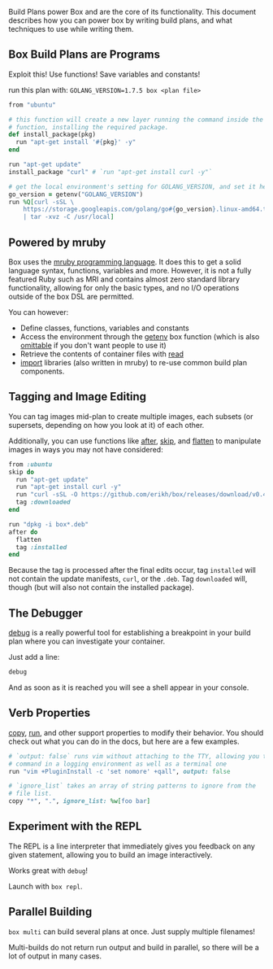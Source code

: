 Build Plans power Box and are the core of its functionality. This
document describes how you can power box by writing build plans, and
what techniques to use while writing them.

## Box Build Plans are Programs

Exploit this! Use functions! Save variables and constants!

run this plan with: `GOLANG_VERSION=1.7.5 box <plan file>`

```ruby
from "ubuntu"

# this function will create a new layer running the command inside the
# function, installing the required package.
def install_package(pkg)
  run "apt-get install '#{pkg}' -y"
end

run "apt-get update"
install_package "curl" # `run "apt-get install curl -y"`

# get the local environment's setting for GOLANG_VERSION, and set it here:
go_version = getenv("GOLANG_VERSION")
run %Q[curl -sSL \
    https://storage.googleapis.com/golang/go#{go_version}.linux-amd64.tar.gz \
    | tar -xvz -C /usr/local]
```

## Powered by mruby

Box uses the [mruby programming language](https://mruby.org/). It does
this to get a solid language syntax, functions, variables and more.
However, it is not a fully featured Ruby such as MRI and contains almost
zero standard library functionality, allowing for only the basic types,
and no I/O operations outside of the box DSL are permitted.

You can however:

* Define classes, functions, variables and constants
* Access the environment through the
  [getenv](/user-guide/functions/#getenv) box function (which is also
  [omittable](/user-guide/cli/#-omit-o) if you don't want people to use
  it)
* Retrieve the contents of container files with [read](/user-guide/functions/#read)
* [import](/user-guide/functions/#import) libraries (also written in
  mruby) to re-use common build plan components.

## Tagging and Image Editing

You can tag images mid-plan to create multiple images, each subsets (or
supersets, depending on how you look at it) of each other.

Additionally, you can use functions like
[after](/user-guide/verbs/#after), [skip](/user-guide/functions/#skip),
and [flatten](/user-guide/verbs/#flatten) to manipulate images in ways
you may not have considered:

```ruby
from :ubuntu
skip do
  run "apt-get update"
  run "apt-get install curl -y"
  run "curl -sSL -O https://github.com/erikh/box/releases/download/v0.4.2/box_0.4.2_amd64.deb"
  tag :downloaded
end

run "dpkg -i box*.deb"
after do
  flatten
  tag :installed
end
```

Because the tag is processed after the final edits occur, tag
`installed` will not contain the update manifests, `curl`, or the
`.deb`. Tag `downloaded` will, though (but will also not contain the
installed package).

## The Debugger

[debug](/user-guide/verbs/#debug) is a really powerful tool for
establishing a breakpoint in your build plan where you can investigate
your container.

Just add a line:

```ruby
debug
```

And as soon as it is reached you will see a shell appear in your
console.

## Verb Properties

[copy](/user-guide/verbs/#copy), [run](/user-guide/verbs/#run), and
other support properties to modify their behavior. You should check out
what you can do in the docs, but here are a few examples.

```ruby
# `output: false` runs vim without attaching to the TTY, allowing you to run this
# command in a logging environment as well as a terminal one
run "vim +PluginInstall -c 'set nomore' +qall", output: false

# `ignore_list` takes an array of string patterns to ignore from the
# file list.
copy "*", ".", ignore_list: %w[foo bar]
```

## Experiment with the REPL

The REPL is a line interpreter that immediately gives you feedback on
any given statement, allowing you to build an image interactively.

Works great with `debug`!

Launch with `box repl`.

## Parallel Building

`box multi` can build several plans at once. Just supply multiple
filenames!

Multi-builds do not return run output and build in parallel, so there
will be a lot of output in many cases.
